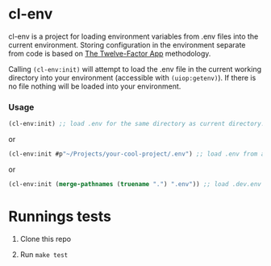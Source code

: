 # cl-env

cl-env is a project for loading environment variables from .env files into the current environment. Storing configuration in the environment separate from code is based on [The Twelve-Factor App](https://12factor.net/config) methodology.

Calling `(cl-env:init)` will attempt to load the .env file in the current working directory into your environment (accessible with `(uiop:getenv)`). If there is no file nothing will be loaded into your environment.

### Usage

```lisp
(cl-env:init) ;; load .env for the same directory as current directory.
```

or

```lisp
(cl-env:init #p"~/Projects/your-cool-project/.env") ;; load .env from a specific directory.
```

or

```lisp
(cl-env:init (merge-pathnames (truename ".") ".env")) ;; load .dev.env from current directory.
```

# Runnings tests

1.  Clone this repo

2.  Run `make test`
